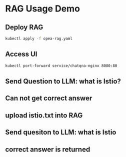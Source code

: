 # RAG Usage Demo

## Deploy RAG
```sh
kubectl apply -f opea-rag.yaml
```

## Access UI
```sh
kubectl port-forward service/chatqna-nginx 8080:80
```
## Send Question to LLM: what is Istio?

## Can not get correct answer

## upload istio.txt into RAG

## Send quesiton to LLM: what is Istio

## correct answer is returned


